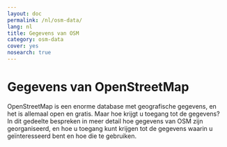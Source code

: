 ```yaml
---
layout: doc
permalink: /nl/osm-data/
lang: nl
title: Gegevens van OSM
category: osm-data
cover: yes
nosearch: true
---
```


Gegevens van OpenStreetMap
==================

OpenStreetMap is een enorme database met geografische gegevens, en het is allemaal open en gratis. Maar hoe krijgt u toegang tot de gegevens? In dit gedeelte bespreken in meer detail hoe gegevens van OSM zijn georganiseerd, en hoe u toegang kunt krijgen tot de gegevens waarin u geïnteresseerd bent en hoe die te gebruiken.  

<!--
We behandelen:

- Gegevens van OSM: Een overzicht
- Geografische bestandsindelingen en het .osm-bestand
- Gegevens ophalen
- Gegevens van OSM en databases
- Bewerken van bestanden van OSM met Osmosis
- De OverPass API

-->
